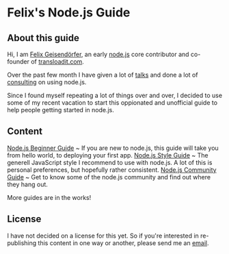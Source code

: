 # Felix's Node.js Guide

## About this guide

Hi, I am [Felix Geisendörfer][felixge], an early [node.js][nodejs] core contributor and
co-founder of [transloadit.com][transloadit].

Over the past few month I have given a lot of [talks][talks] and done a lot of
[consulting][consulting] on using node.js.

Since I found myself repeating a lot of things over and over, I decided to use some
of my recent vacation to start this oppionated and unofficial guide to help
people getting started in node.js.

## Content

[Node.js Beginner Guide](beginner.html)
  ~ If you are new to node.js, this guide will take you from hello world, to
    deploying your first app.
[Node.js Style Guide](style.html)
  ~ The generell JavaScript style I recommend to use with node.js. A lot of
    this is personal preferences, but hopefully rather consistent.
[Node.js Community Guide](community.html)
  ~ Get to know some of the node.js community and find out where they hang out.

More guides are in the works!

## License

I have not decided on a license for this yet. So if you're interested in
re-publishing this content in one way or another, please send me an [email][email].

[felixge]: http://twitter.com/felixge
[nodejs]: http://nodejs.org/
[transloadit]: http://transloadit.com/
[consulting]: http://debuggable.com/
[talks]: http://www.slideshare.net/the_undefined/edit_my_uploads
[email]: mailto:felix@debuggable.com
